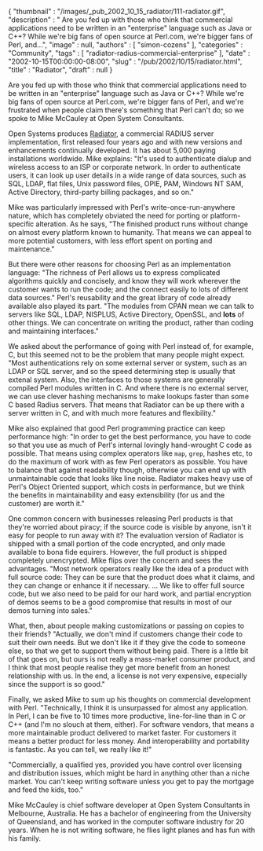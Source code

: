 {
   "thumbnail" : "/images/_pub_2002_10_15_radiator/111-radiator.gif",
   "description" : " Are you fed up with those who think that commercial applications need to be written in an \"enterprise\" language such as Java or C++? While we're big fans of open source at Perl.com, we're bigger fans of Perl, and...",
   "image" : null,
   "authors" : [
      "simon-cozens"
   ],
   "categories" : "Community",
   "tags" : [
      "radiator-radius-commercial-enterprise"
   ],
   "date" : "2002-10-15T00:00:00-08:00",
   "slug" : "/pub/2002/10/15/radiator.html",
   "title" : "Radiator",
   "draft" : null
}





Are you fed up with those who think that commercial applications need to
be written in an "enterprise" language such as Java or C++? While we're
big fans of open source at Perl.com, we're bigger fans of Perl, and
we're frustrated when people claim there's something that Perl can't do;
so we spoke to Mike McCauley at Open System Consultants.

Open Systems produces
[Radiator](http://www.open.com.au/radiator/index.html), a commercial
RADIUS server implementation, first released four years ago and with new
versions and enhancements continually developed. It has about 5,000
paying installations worldwide. Mike explains: "It's used to
authenticate dialup and wireless access to an ISP or corporate network.
In order to authenticate users, it can look up user details in a wide
range of data sources, such as SQL, LDAP, flat files, Unix password
files, OPIE, PAM, Windows NT SAM, Active Directory, third-party billing
packages, and so on."

Mike was particularly impressed with Perl's write-once-run-anywhere
nature, which has completely obviated the need for porting or
platform-specific alteration. As he says, "The finished product runs
without change on almost every platform known to humanity. That means we
can appeal to more potential customers, with less effort spent on
porting and maintenance."

But there were other reasons for choosing Perl as an implementation
language: "The richness of Perl allows us to express complicated
algorithms quickly and concisely, and know they will work wherever the
customer wants to run the code; and the connect easily to lots of
different data sources." Perl's reusability and the great library of
code already available also played its part. "The modules from CPAN mean
we can talk to servers like SQL, LDAP, NISPLUS, Active Directory,
OpenSSL, and **lots** of other things. We can concentrate on writing the
product, rather than coding and maintaining interfaces."

We asked about the performance of going with Perl instead of, for
example, C, but this seemed not to be the problem that many people might
expect. "Most authentications rely on some external server or system,
such as an LDAP or SQL server, and so the speed determining step is
usually that extenal system. Also, the interfaces to those systems are
generally compiled Perl modules written in C. And where there is no
external server, we can use clever hashing mechanisms to make lookups
faster than some C based Radius servers. That means that Radiator can be
up there with a server written in C, and with much more features and
flexibility."

Mike also explained that good Perl programming practice can keep
performance high: "In order to get the best performance, you have to
code so that you use as much of Perl's internal lovingly hand-wrought C
code as possible. That means using complex operators like `map`, `grep`,
hashes etc, to do the maximum of work with as few Perl operators as
possible. You have to balance that against readability though, otherwise
you can end up with unmaintainable code that looks like line noise.
Radiator makes heavy use of Perl's Object Oriented support, which costs
in performance, but we think the benefits in maintainability and easy
extensibility (for us and the customer) are worth it."

One common concern with businesses releasing Perl products is that
they're worried about piracy; if the source code is visible by anyone,
isn't it easy for people to run away with it? The evaluation version of
Radiator is shipped with a small portion of the code encrypted, and only
made available to bona fide equirers. However, the full product is
shipped completely unencrypted. Mike flips over the concern and sees the
advantages. "Most network operators really like the idea of a product
with full source code: They can be sure that the product does what it
claims, and they can change or enhance it if necessary. ... We like to
offer full source code, but we also need to be paid for our hard work,
and partial encryption of demos seems to be a good compromise that
results in most of our demos turning into sales."

What, then, about people making customizations or passing on copies to
their friends? "Actually, we don't mind if customers change their code
to suit their own needs. But we don't like it if they give the code to
someone else, so that we get to support them without being paid. There
is a little bit of that goes on, but ours is not really a mass-market
consumer product, and I think that most people realise they get more
benefit from an honest relationship with us. In the end, a license is
not very expensive, especially since the support is so good."

Finally, we asked Mike to sum up his thoughts on commercial development
with Perl. "Technically, I think it is unsurpassed for almost any
application. In Perl, I can be five to 10 times more productive,
line-for-line than in C or C++ (and I'm no slouch at them, either). For
software vendors, that means a more maintainable product delivered to
market faster. For customers it means a better product for less money.
And interoperability and portability is fantastic. As you can tell, we
really like it!"

"Commercially, a qualified yes, provided you have control over licensing
and distribution issues, which might be hard in anything other than a
niche market. You can't keep writing software unless you get to pay the
mortgage and feed the kids, too."

Mike McCauley is chief software developer at Open System Consultants in
Melbourne, Australia. He has a bachelor of engineering from the
University of Queensland, and has worked in the computer software
industry for 20 years. When he is not writing software, he flies light
planes and has fun with his family.



